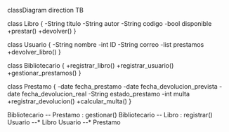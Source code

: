 
classDiagram
  direction TB

  class Libro {
    -String titulo
    -String autor
    -String codigo
    -bool disponible
    +prestar()
    +devolver()
  }

  class Usuario {
    -String nombre
    -int ID
    -String correo
    -list prestamos
    +devolver_libro()
  }

  class Bibliotecario {
    +registrar_libro()
    +registrar_usuario()
    +gestionar_prestamos()
  }

  class Prestamo {
    -date fecha_prestamo
    -date fecha_devolucion_prevista
    -date fecha_devolucion_real
    -String estado_prestamo
    -int multa
    +registrar_devolucion()
    +calcular_multa()
  }

  Bibliotecario -- Prestamo : gestionar()
  Bibliotecario -- Libro : registrar()
  Usuario --* Libro
  Usuario --* Prestamo
  
```
